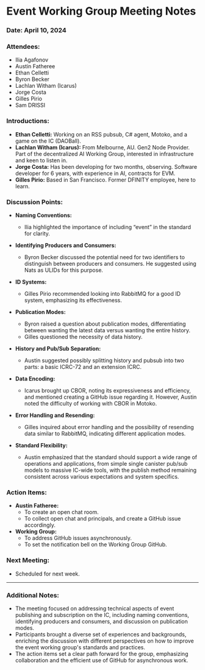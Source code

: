 # Event Working Group Meeting Notes

### Date: April 10, 2024

### Attendees:
- Ilia Agafonov
- Austin Fatheree
- Ethan Celletti
- Byron Becker
- Lachlan Witham (Icarus)
- Jorge Costa
- Gilles Pirio
- Sam DRISSI

### Introductions:
- **Ethan Celletti:** Working on an RSS pubsub, C# agent, Motoko, and a game on the IC (DAOBall).
- **Lachlan Witham (Icarus):** From Melbourne, AU. Gen2 Node Provider. Part of the decentralized AI Working Group, interested in infrastructure and keen to listen in.
- **Jorge Costa:** Has been developing for two months, observing. Software developer for 6 years, with experience in AI, contracts for EVM.
- **Gilles Pirio:** Based in San Francisco. Former DFINITY employee, here to learn.

### Discussion Points:
- **Naming Conventions:**
  - Ilia highlighted the importance of including “event” in the standard for clarity.

- **Identifying Producers and Consumers:**
  - Byron Becker discussed the potential need for two identifiers to distinguish between producers and consumers. He suggested using Nats as ULIDs for this purpose.

- **ID Systems:**
  - Gilles Pirio recommended looking into RabbitMQ for a good ID system, emphasizing its effectiveness.

- **Publication Modes:**
  - Byron raised a question about publication modes, differentiating between wanting the latest data versus wanting the entire history.
  - Gilles questioned the necessity of data history.

- **History and Pub/Sub Separation:**
  - Austin suggested possibly splitting history and pubsub into two parts: a basic ICRC-72 and an extension ICRC.

- **Data Encoding:**
  - Icarus brought up CBOR, noting its expressiveness and efficiency, and mentioned creating a GitHub issue regarding it. However, Austin noted the difficulty of working with CBOR in Motoko.

- **Error Handling and Resending:**
  - Gilles inquired about error handling and the possibility of resending data similar to RabbitMQ, indicating different application modes.

- **Standard Flexibility:**
  - Austin emphasized that the standard should support a wide range of operations and applications, from simple single canister pub/sub models to massive IC-wide tools, with the publish method remaining consistent across various expectations and system specifics.

### Action Items:
- **Austin Fatheree:**
  - To create an open chat room.
  - To collect open chat and principals, and create a GitHub issue accordingly.
- **Working Group:**
  - To address GitHub issues asynchronously.
  - To set the notification bell on the Working Group GitHub.

### Next Meeting:
- Scheduled for next week.

---

### Additional Notes:
- The meeting focused on addressing technical aspects of event publishing and subscription on the IC, including naming conventions, identifying producers and consumers, and discussion on publication modes.
- Participants brought a diverse set of experiences and backgrounds, enriching the discussion with different perspectives on how to improve the event working group's standards and practices.
- The action items set a clear path forward for the group, emphasizing collaboration and the efficient use of GitHub for asynchronous work.
